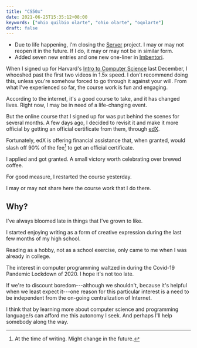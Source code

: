```yaml
---
title: "CS50x"
date: 2021-06-25T15:35:12+08:00
keywords: ["ohio quilbio olarte", "ohio olarte", "oqolarte"]
draft: false
---
```


- Due to life happening, I'm closing the [Server](/server) project.
I may or may not reopen it in the future.
If I do, it may or may not be in similar form.
- Added seven new entries and one new one-liner in [Imbentori](/imbentori).

When I signed up for Harvard's [Intro to Computer Science](https://online-learning.harvard.edu/course/cs50-introduction-computer-science/) last December,
I whooshed past the first two videos in 1.5x speed.
I don't recommend doing this,
unless you're somehow forced to go through it against your will.
From what I've experienced so far,
the course work is fun and engaging.

According to the internet, it's a good course to take,
and it has changed lives.
Right now, I may be in need of a life-changing event.

But the online course that I signed up for was put
behind the scenes for several months.
A few days ago, I decided to revisit it and make it more official
by getting an official certificate from them,
through [edX](https://www.edx.org/course/introduction-computer-science-harvardx-cs50x).

Fortunately,
edX is offering financial assistance that,
when granted,
would slash off 90% of the fee[^fee] to get an official certificate.

I applied and got granted.
A small victory worth celebrating over brewed coffee.

For good measure,
I restarted the course yesterday.

I may or may not share here the course work that I do there.

## Why?

I've always bloomed late in things that I've grown to like.

I started enjoying writing as a form of creative expression during the last few months of my high school.

Reading as a hobby, not as a school exercise, only came to me when I was already in college.

The interest in computer programming waltzed in during the Covid-19 Pandemic Lockdown of 2020.
I hope it's not too late.

If we're to discount boredom---although
we shouldn't, because it's helpful when we least expect it---one
reason for this particular interest
is a need to be independent from the on-going centralization
of Internet.

I think that by learning more about computer science
and programming language/s can afford me this autonomy I seek.
And perhaps I'll help somebody along the way.

[^fee]: At the time of writing.
Might change in the future.
